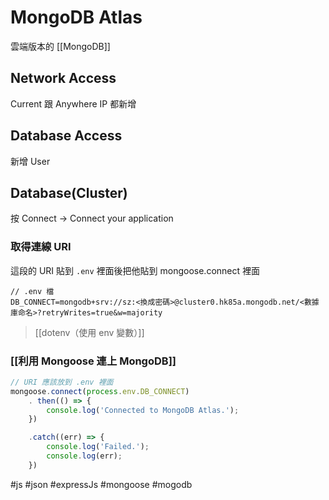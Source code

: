 # MongoDB Atlas
雲端版本的 [[MongoDB]]


## Network Access
Current 跟 Anywhere IP 都新增

## Database Access
新增 User

## Database(Cluster)
按 Connect -> Connect your application

### 取得連線 URI
這段的 URI 貼到 `.env` 裡面後把他貼到 mongoose.connect 裡面
```
// .env 檔
DB_CONNECT=mongodb+srv://sz:<換成密碼>@cluster0.hk85a.mongodb.net/<數據庫命名>?retryWrites=true&w=majority
```
>[[dotenv（使用 env 變數）]]

### [[利用 Mongoose 連上 MongoDB]]
```js
// URI 應該放到 .env 裡面
mongoose.connect(process.env.DB_CONNECT)
	. then(() => {
		console.log('Connected to MongoDB Atlas.');
	})

	.catch((err) => {
		console.log('Failed.');
		console.log(err);
	})
```

#js #json #expressJs #mongoose #mogodb 